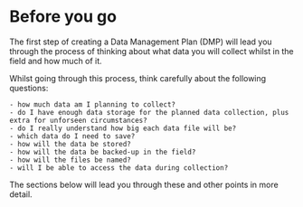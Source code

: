 # Before you go #
The first step of creating a Data Management Plan (DMP) will lead you through the process of thinking about what data you will collect whilst in the field and how much of it.

Whilst going through this process, think carefully about the following questions:

    - how much data am I planning to collect?
    - do I have enough data storage for the planned data collection, plus extra for unforseen circumstances?
    - do I really understand how big each data file will be?
    - which data do I need to save?
    - how will the data be stored?
    - how will the data be backed-up in the field?
    - how will the files be named?
    - will I be able to access the data during collection?

The sections below will lead you through these and other points in more detail.